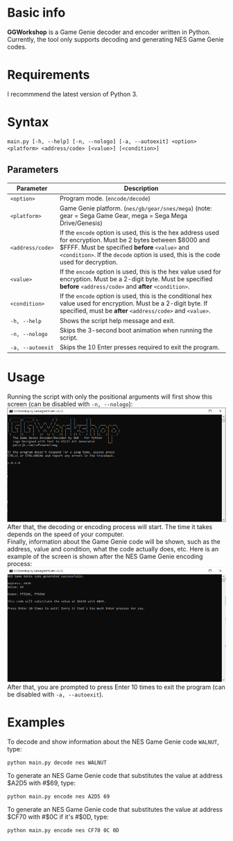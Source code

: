 # Basic info
**GGWorkshop** is a Game Genie decoder and encoder written in Python.  
Currently, the tool only supports decoding and generating NES Game Genie codes.

# Requirements
I recommmend the latest version of Python 3.

# Syntax
```
main.py [-h, --help] [-n, --nologo] [-a, --autoexit] <option> <platform> <address/code> [<value>] [<condition>]
```
## Parameters
| Parameter | Description |
|--|--|
| `<option>` | Program mode. (`encode/decode`) |
| `<platform>` | Game Genie platform. (`nes/gb/gear/snes/mega`) (note: gear = Sega Game Gear, mega = Sega Mega Drive/Genesis)
| `<address/code>` | If the `encode` option is used, this is the hex address used for encryption. Must be 2 bytes between $8000 and $FFFF. Must be specified **before** `<value>` and `<condition>`. If the `decode` option is used, this is the code used for decryption. |
| `<value>` | If the `encode` option is used, this is the hex value used for encryption. Must be a 2-digit byte. Must be specified **before** `<address/code>` and **after** `<condition>`. |
| `<condition>` | If the `encode` option is used, this is the conditional hex value used for encryption. Must be a 2-digit byte. If specified, must be **after** `<address/code>` and `<value>`. |
| `-h, --help` | Shows the script help message and exit. |
| `-n, --nologo` | Skips the 3-second boot animation when running the script. |
| `-a, --autoexit` | Skips the 10 Enter presses required to exit the program. |

# Usage
Running the script with only the positional arguments will first show this screen (can be disabled with `-n, --nologo`):
![The GGWorkshop boot screen.](https://github.com/gamingwithevets/ggworkshop/raw/main/images/startup.png)
After that, the decoding or encoding process will start. The time it takes depends on the speed of your computer.  
Finally, information about the Game Genie code will be shown, such as the address, value and condition, what the code actually does, etc.
Here is an example of the screen is shown after the NES Game Genie encoding process:
![GGWorkshop after the NES Game Genie encoding process has completed.](https://github.com/gamingwithevets/ggworkshop/raw/main/images/encode.png)
After that, you are prompted to press Enter 10 times to exit the program (can be disabled with `-a, --autoexit`).

# Examples
To decode and show information about the NES Game Genie code `WALNUT`, type:
```
python main.py decode nes WALNUT
```
To generate an NES Game Genie code that substitutes the value at address $A2D5 with #$69, type:
```
python main.py encode nes A2D5 69
```
To generate an NES Game Genie code that substitutes the value at address $CF70 with #$0C if it's #$0D, type:
```
python main.py encode nes CF70 0C 0D
```
